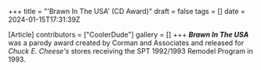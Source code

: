 +++
title = "'Brawn In The USA' (CD Award)"
draft = false
tags = []
date = 2024-01-15T17:31:39Z

[Article]
contributors = ["CoolerDude"]
gallery = []
+++
<b><i>Brawn In The USA</b></i> was a parody award created by Corman and Associates and released for <i>Chuck E. Cheese's</i> stores receiving the SPT 1992/1993 Remodel Program in 1993.